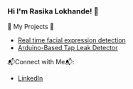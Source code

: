 ### Hi I'm Rasika Lokhande! 👋

🔭 My Projects 🔭
* [Real time facial expression detection](https://github.com/rasika-lokhande/facial-emotion-recognizer)
* [Arduino-Based Tap Leak Detector](https://www.instructables.com/Arduino-Based-Tap-Leak-Detector/)

📬Connect with Me📬:
* [LinkedIn](https://www.linkedin.com/in/rasika-lokhande/)



<!--
**rasika-lokhande/rasika-lokhande** is a ✨ _special_ ✨ repository because its `README.md` (this file) appears on your GitHub profile.

Here are some ideas to get you started:



- 🔭 I’m currently working on ...
- 🌱 I’m currently learning ...
- 👯 I’m looking to collaborate on ...
- 🤔 I’m looking for help with ...
- 💬 Ask me about ...
- 📫 How to reach me: ...
- 😄 Pronouns: ...
- ⚡ Fun fact: ...
-->
